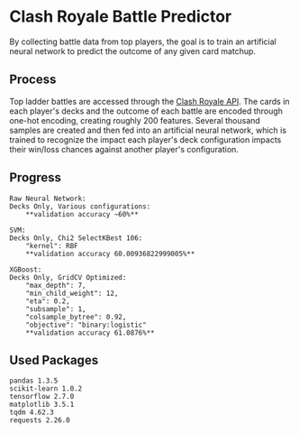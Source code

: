 # Clash Royale Battle Predictor
By collecting battle data from top players, the goal is to train an artificial neural network to predict the outcome of any given card matchup.

## Process
Top ladder battles are accessed through the [Clash Royale API](https://developer.clashroyale.com/#/). The cards in each player's decks and the outcome of each battle are encoded through one-hot encoding, creating roughly 200 features. Several thousand samples are created and then fed into an artificial neural network, which is trained to recognize the impact each player's deck configuration impacts their win/loss chances against another player's configuration.

## Progress
```
Raw Neural Network:
Decks Only, Various configurations:
    **validation accuracy ~60%**

SVM:
Decks Only, Chi2 SelectKBest 106:
    "kernel": RBF
    **validation accuracy 60.00936822999005%**

XGBoost:
Decks Only, GridCV Optimized:
    "max_depth": 7,
    "min_child_weight": 12,
    "eta": 0.2,
    "subsample": 1,
    "colsample_bytree": 0.92,
    "objective": "binary:logistic"
    **validation accuracy 61.0876%**
```

## Used Packages
```
pandas 1.3.5
scikit-learn 1.0.2
tensorflow 2.7.0
matplotlib 3.5.1
tqdm 4.62.3
requests 2.26.0
```
